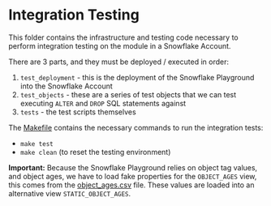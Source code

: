 # Integration Testing

This folder contains the infrastructure and testing code necessary to perform integration testing on the module in a Snowflake Account.

There are 3 parts, and they must be deployed / executed in order:

1. `test_deployment` - this is the deployment of the Snowflake Playground into the Snowflake Account
1. `test_objects` - these are a series of test objects that we can test executing `ALTER` and `DROP` SQL statements against
1. `tests` - the test scripts themselves

The [Makefile](./Makefile) contains the necessary commands to run the integration tests:

- `make test`
- `make clean` (to reset the testing environment)

**Important:** Because the Snowflake Playground relies on object tag values, and object ages, we have to load fake properties for the `OBJECT_AGES` view, this comes from the [object_ages.csv](./tests/data/object_ages.csv) file. These values are loaded into an alternative view `STATIC_OBJECT_AGES`.

